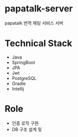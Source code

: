 # papatalk-server

papatalk 번역 채팅 서비스 서버

# Technical Stack

* Java
* SpringBoot
* JPA
* Jwt
* PostgreSQL
* Gradle
* Intellij

# Role
- 인증 로직 구현
- DB 구조 설계 및 
